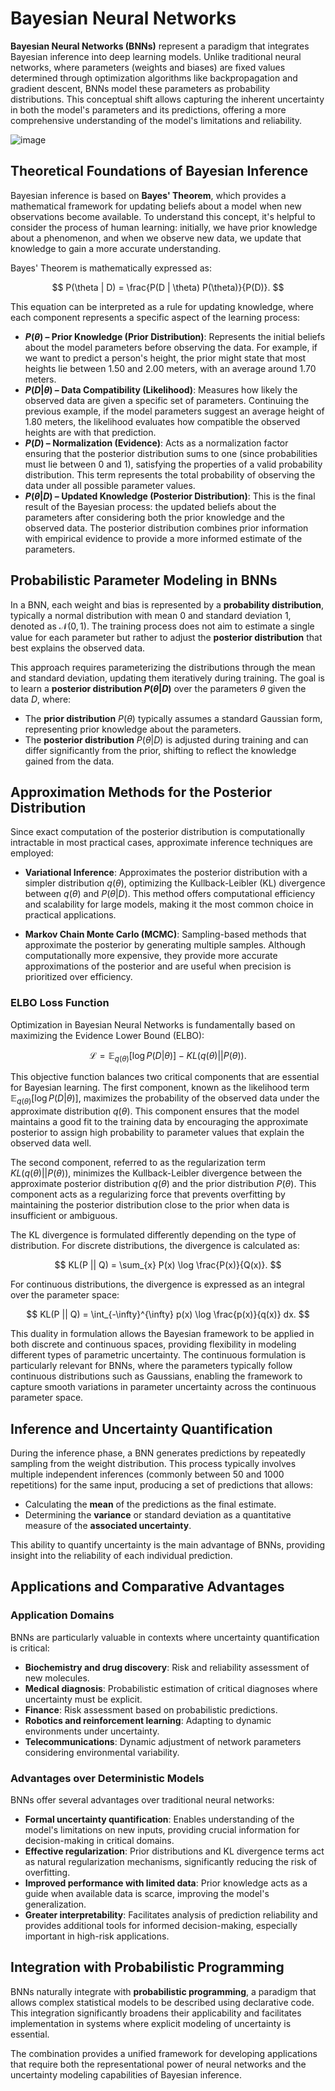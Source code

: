 # Bayesian Neural Networks

**Bayesian Neural Networks (BNNs)** represent a paradigm that integrates Bayesian
inference into deep learning models. Unlike traditional neural networks, where parameters
(weights and biases) are fixed values determined through optimization algorithms like
backpropagation and gradient descent, BNNs model these parameters as probability
distributions. This conceptual shift allows capturing the inherent uncertainty in both
the model's parameters and its predictions, offering a more comprehensive understanding
of the model's limitations and reliability.

![image](https://external-content.duckduckgo.com/iu/?u=https%3A%2F%2Fjonascleveland.com%2Fwp-content%2Fuploads%2F2023%2F07%2FBayesian-Network-vs-Neural-Network.png&f=1&nofb=1&ipt=79ec39d4258da81fe61c9d9395d92f984259b951150c23451b0892cd578e92e4)

## Theoretical Foundations of Bayesian Inference

Bayesian inference is based on **Bayes' Theorem**, which provides a mathematical
framework for updating beliefs about a model when new observations become available. To
understand this concept, it's helpful to consider the process of human learning:
initially, we have prior knowledge about a phenomenon, and when we observe new data, we
update that knowledge to gain a more accurate understanding.

Bayes' Theorem is mathematically expressed as:

$$
P(\theta | D) = \frac{P(D | \theta) P(\theta)}{P(D)}.
$$

This equation can be interpreted as a rule for updating knowledge, where each component
represents a specific aspect of the learning process:

- **$P(\theta)$ – Prior Knowledge (Prior Distribution)**: Represents the initial beliefs
  about the model parameters before observing the data. For example, if we want to
  predict a person's height, the prior might state that most heights lie between 1.50 and
  2.00 meters, with an average around 1.70 meters.
- **$P(D | \theta)$ – Data Compatibility (Likelihood)**: Measures how likely the observed
  data are given a specific set of parameters. Continuing the previous example, if the
  model parameters suggest an average height of 1.80 meters, the likelihood evaluates how
  compatible the observed heights are with that prediction.
- **$P(D)$ – Normalization (Evidence)**: Acts as a normalization factor ensuring that the
  posterior distribution sums to one (since probabilities must lie between 0 and 1),
  satisfying the properties of a valid probability distribution. This term represents the
  total probability of observing the data under all possible parameter values.
- **$P(\theta | D)$ – Updated Knowledge (Posterior Distribution)**: This is the final
  result of the Bayesian process: the updated beliefs about the parameters after
  considering both the prior knowledge and the observed data. The posterior distribution
  combines prior information with empirical evidence to provide a more informed estimate
  of the parameters.

## Probabilistic Parameter Modeling in BNNs

In a BNN, each weight and bias is represented by a **probability distribution**,
typically a normal distribution with mean 0 and standard deviation 1, denoted as
$\mathcal{N}(0, 1)$. The training process does not aim to estimate a single value for
each parameter but rather to adjust the **posterior distribution** that best explains the
observed data.

This approach requires parameterizing the distributions through the mean and standard
deviation, updating them iteratively during training. The goal is to learn a **posterior
distribution $P(\theta | D)$** over the parameters $\theta$ given the data $D$, where:

- The **prior distribution** $P(\theta)$ typically assumes a standard Gaussian form,
  representing prior knowledge about the parameters.
- The **posterior distribution** $P(\theta | D)$ is adjusted during training and can
  differ significantly from the prior, shifting to reflect the knowledge gained from the
  data.

## Approximation Methods for the Posterior Distribution

Since exact computation of the posterior distribution is computationally intractable in
most practical cases, approximate inference techniques are employed:

- **Variational Inference**: Approximates the posterior distribution with a simpler
  distribution $q(\theta)$, optimizing the Kullback-Leibler (KL) divergence between
  $q(\theta)$ and $P(\theta | D)$. This method offers computational efficiency and
  scalability for large models, making it the most common choice in practical
  applications.

- **Markov Chain Monte Carlo (MCMC)**: Sampling-based methods that approximate the
  posterior by generating multiple samples. Although computationally more expensive, they
  provide more accurate approximations of the posterior and are useful when precision is
  prioritized over efficiency.

### ELBO Loss Function

Optimization in Bayesian Neural Networks is fundamentally based on maximizing the
Evidence Lower Bound (ELBO):

$$
\mathcal{L} = \mathbb{E}_{q(\theta)}[\log P(D | \theta)] - KL(q(\theta) || P(\theta)).
$$

This objective function balances two critical components that are essential for Bayesian
learning. The first component, known as the likelihood term
$\mathbb{E}_{q(\theta)}[\log P(D | \theta)]$, maximizes the probability of the observed
data under the approximate distribution $q(\theta)$. This component ensures that the
model maintains a good fit to the training data by encouraging the approximate posterior
to assign high probability to parameter values that explain the observed data well.

The second component, referred to as the regularization term
$KL(q(\theta) || P(\theta))$, minimizes the Kullback-Leibler divergence between the
approximate posterior distribution $q(\theta)$ and the prior distribution $P(\theta)$.
This component acts as a regularizing force that prevents overfitting by maintaining the
posterior distribution close to the prior when data is insufficient or ambiguous.

The KL divergence is formulated differently depending on the type of distribution. For
discrete distributions, the divergence is calculated as:

$$
KL(P || Q) = \sum_{x} P(x) \log \frac{P(x)}{Q(x)}.
$$

For continuous distributions, the divergence is expressed as an integral over the
parameter space:

$$
KL(P || Q) = \int_{-\infty}^{\infty} p(x) \log \frac{p(x)}{q(x)} dx.
$$

This duality in formulation allows the Bayesian framework to be applied in both discrete
and continuous spaces, providing flexibility in modeling different types of parametric
uncertainty. The continuous formulation is particularly relevant for BNNs, where the
parameters typically follow continuous distributions such as Gaussians, enabling the
framework to capture smooth variations in parameter uncertainty across the continuous
parameter space.

## Inference and Uncertainty Quantification

During the inference phase, a BNN generates predictions by repeatedly sampling from the
weight distribution. This process typically involves multiple independent inferences
(commonly between 50 and 1000 repetitions) for the same input, producing a set of
predictions that allows:

- Calculating the **mean** of the predictions as the final estimate.
- Determining the **variance** or standard deviation as a quantitative measure of the
  **associated uncertainty**.

This ability to quantify uncertainty is the main advantage of BNNs, providing insight
into the reliability of each individual prediction.

## Applications and Comparative Advantages

### Application Domains

BNNs are particularly valuable in contexts where uncertainty quantification is critical:

- **Biochemistry and drug discovery**: Risk and reliability assessment of new molecules.
- **Medical diagnosis**: Probabilistic estimation of critical diagnoses where uncertainty
  must be explicit.
- **Finance**: Risk assessment based on probabilistic predictions.
- **Robotics and reinforcement learning**: Adapting to dynamic environments under
  uncertainty.
- **Telecommunications**: Dynamic adjustment of network parameters considering
  environmental variability.

### Advantages over Deterministic Models

BNNs offer several advantages over traditional neural networks:

- **Formal uncertainty quantification**: Enables understanding of the model's limitations
  on new inputs, providing crucial information for decision-making in critical domains.
- **Effective regularization**: Prior distributions and KL divergence terms act as
  natural regularization mechanisms, significantly reducing the risk of overfitting.
- **Improved performance with limited data**: Prior knowledge acts as a guide when
  available data is scarce, improving the model's generalization.
- **Greater interpretability**: Facilitates analysis of prediction reliability and
  provides additional tools for informed decision-making, especially important in
  high-risk applications.

## Integration with Probabilistic Programming

BNNs naturally integrate with **probabilistic programming**, a paradigm that allows
complex statistical models to be described using declarative code. This integration
significantly broadens their applicability and facilitates implementation in systems
where explicit modeling of uncertainty is essential.

The combination provides a unified framework for developing applications that require
both the representational power of neural networks and the uncertainty modeling
capabilities of Bayesian inference.
